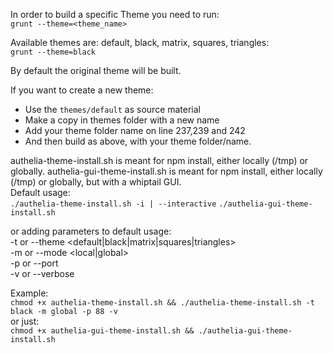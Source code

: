 In order to build a specific Theme you need to run:
<br>`grunt --theme=<theme_name>`

Available themes are: default, black, matrix, squares, triangles:
<br>`grunt --theme=black`

By default the original theme will be built.

If you want to create a new theme:
- Use the `themes/default` as source material
- Make a copy in themes folder with a new name
- Add your theme folder name on line 237,239 and 242
- And then build as above, with your theme folder/name.

authelia-theme-install.sh is meant for npm install, either locally (/tmp) or globally.
authelia-gui-theme-install.sh is meant for npm install, either locally (/tmp) or globally, but with a whiptail GUI.                                                                       
Default usage:                                                         
`./authelia-theme-install.sh -i | --interactive`
`./authelia-gui-theme-install.sh`

or adding parameters to default usage:                                 
   -t or --theme <default|black|matrix|squares|triangles>              
   -m or --mode <local|global>                                         
   -p or --port <port number>  
   -v or --verbose  

Example:<br>`chmod +x authelia-theme-install.sh && ./authelia-theme-install.sh -t black -m global -p 88 -v`<br> or just:<br>`chmod +x authelia-gui-theme-install.sh && ./authelia-gui-theme-install.sh`
